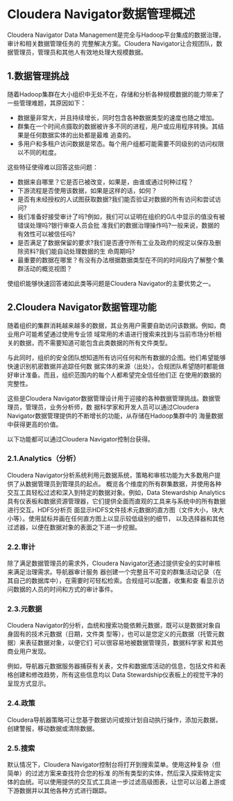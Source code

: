 Cloudera Navigator数据管理概述
================================================================================
Cloudera Navigator Data Management是完全与Hadoop平台集成的数据治理，审计和相关数据管理任务的
完整解决方案。Cloudera Navigator让合规团队，数据管理员，管理员和其他人有效地处理大规模数据。

## 1.数据管理挑战
随着Hadoop集群在大小组织中无处不在，存储和分析各种规模数据的能力带来了一些管理难题，其原因如下：
+ 数据量非常大，并且持续增长，同时包含各种数据类型的速度也随之增加。
+ 群集在一个时间点摄取的数据被许多不同的进程，用户或应用程序转换。其结果是任何数据实体的出处都是最难
追查的。
+ 多用户和多租户访问数据是常态。每个用户组都可能需要不同级别的访问权限以不同的粒度。

这些特征使得难以回答这些问题：
+ 数据来自哪里？它是否已被改变，如果是，由谁或通过何种过程？
+ 下游流程是否使用该数据，如果是这样的话，如何？
+ 是否有未经授权的人试图获取数据?我们能否验证对数据的所有访问和尝试访问?
+ 我们准备好接受审计了吗?例如，我们可以证明在组织的G/L中显示的值没有被错误处理吗?银行审查人员会批
准我们的数据治理操作吗?一般来说，数据的有效性可以被信任吗?
+ 是否满足了数据保留的要求?我们是否遵守所有工业及政府的规定以保存及删除资料?我们能自动处理数据的生
命周期吗?
+ 最重要的数据在哪里？有没有办法根据数据类型在不同的时间段内了解整个集群活动的概览视图？

使组织能够快速回答诸如此类等问题是Cloudera Navigator的主要优势之一。

## 2.Cloudera Navigator数据管理功能
随着组织的集群消耗越来越多的数据，其业务用户需要自助访问该数据。例如，商业用户可能希望通过使用专业领
域常用的术语进行搜索来找到与当前市场分析相关的数据，而不需要知道可能包含此类数据的所有文件类型。

与此同时，组织的安全团队想知道所有访问任何和所有数据的企图。他们希望能够快速识别机密数据并追踪任何数
据实体的来源（出处）。合规团队希望随时都能做好审计准备。而且，组织范围内的每个人都希望完全信任他们正
在使用的数据的完整性。

这些是Cloudera Navigator数据管理设计用于迎接的各种数据管理挑战。数据管理员，管理员，业务分析师，数
据科学家和开发人员可以通过Cloudera Navigator数据管理提供的不断增长的功能，从存储在Hadoop集群中的
海量数据中获得更高的价值。

以下功能都可以通过Cloudera Navigator控制台获得。

### 2.1.Analytics（分析）
Cloudera Navigator分析系统利用元数据系统，策略和审核功能为大多数用户提供了从数据管理员到管理员的起点。
概览各个维度的所有群集数据，并使用各种交互工具轻松过滤和深入到特定的数据对象。例如，Data Stewardship
Analytics具有仪表板和数据资源管理器，它们提供全面而直观的工具来与系统中的所有数据进行交互。HDFS分析页
面显示HDFS文件技术元数据的直方图（文件大小，块大小等）。使用鼠标并画在任何直方图上以显示较低级别的细节，
以及选择器和其他过滤器，以便在数据对象的表面之下进一步挖掘。

### 2.2.审计
除了满足数据管理员的需求外，Cloudera Navigator还通过提供安全的实时审核来满足治理需求。导航器审计服务
器创建一个完整且不可变的群集活动记录（在其自己的数据库中），在需要时可轻松检索。合规组可以配置，收集和查
看显示访问数据的人员的时间和方式的审计事件。

### 2.3.元数据
Cloudera Navigator的分析，血统和搜索功能依赖元数据，既可以是数据对象自身固有的技术元数据（日期，文件类
型等），也可以是您定义的元数据（托管元数据）来表征数据对象，以便它们 可以很容易地被数据管理员，数据科学家
和其他商业用户发现。

例如，导航器元数据服务器捕获有关表，文件和数据库活动的信息，包括文件和表格创建和修改趋势，所有这些信息均以
Data Stewardship仪表板上的视觉干净的呈现方式显示。

### 2.4.政策
Cloudera导航器策略可让您基于数据访问或按计划自动执行操作，添加元数据，创建警报，移动数据或清除数据。

### 2.5.搜索
默认情况下，Cloudera Navigator控制台将打开到搜索菜单。使用这种复杂（但简单）的过滤方案来查找符合您的标准
的所有类型的实体，然后深入探索特定实体的血统。可以使用提供的交互式工具进一步过滤高级图表，让您可以沿着上游或
下游数据并以其他各种方式进行跟踪。
